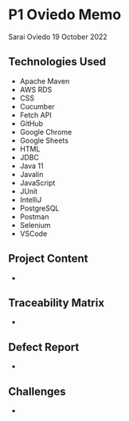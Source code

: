 # P1 Oviedo Memo
Sarai Oviedo
19 October 2022
## Technologies Used
- Apache Maven
- AWS RDS
- CSS
- Cucumber
- Fetch API
- GitHub
- Google Chrome
- Google Sheets
- HTML
- JDBC
- Java 11
- Javalin
- JavaScript
- JUnit
- IntelliJ
- PostgreSQL
- Postman
- Selenium
- VSCode
## Project Content
-
## Traceability Matrix
-
## Defect Report
-
## Challenges
- 
